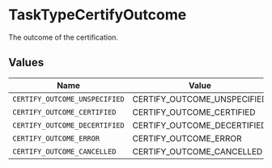 # TaskTypeCertifyOutcome

The outcome of the certification.


## Values

| Name                          | Value                         |
| ----------------------------- | ----------------------------- |
| `CERTIFY_OUTCOME_UNSPECIFIED` | CERTIFY_OUTCOME_UNSPECIFIED   |
| `CERTIFY_OUTCOME_CERTIFIED`   | CERTIFY_OUTCOME_CERTIFIED     |
| `CERTIFY_OUTCOME_DECERTIFIED` | CERTIFY_OUTCOME_DECERTIFIED   |
| `CERTIFY_OUTCOME_ERROR`       | CERTIFY_OUTCOME_ERROR         |
| `CERTIFY_OUTCOME_CANCELLED`   | CERTIFY_OUTCOME_CANCELLED     |
